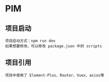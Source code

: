 # PIM

## 项目启动
    项目启动方式：npm run dev
    如果想要修改，可以修改 package.json 中的 scripts

## 项目引用
    项目中使用了 Element-Plus、Router、Vuex、axios等
